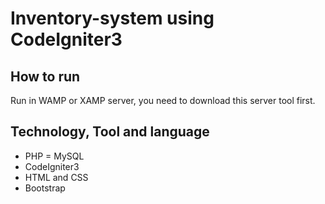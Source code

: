# Inventory-system using CodeIgniter3

## How to run
Run in WAMP or XAMP server, you need to download this server tool first.

## Technology, Tool and language
- PHP
= MySQL
- CodeIgniter3
- HTML and CSS
- Bootstrap

